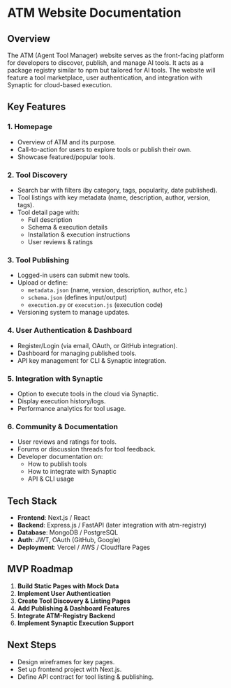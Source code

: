 # ATM Website Documentation

## Overview
The ATM (Agent Tool Manager) website serves as the front-facing platform for developers to discover, publish, and manage AI tools. It acts as a package registry similar to npm but tailored for AI tools. The website will feature a tool marketplace, user authentication, and integration with Synaptic for cloud-based execution.

## Key Features

### 1. **Homepage**
- Overview of ATM and its purpose.
- Call-to-action for users to explore tools or publish their own.
- Showcase featured/popular tools.

### 2. **Tool Discovery**
- Search bar with filters (by category, tags, popularity, date published).
- Tool listings with key metadata (name, description, author, version, tags).
- Tool detail page with:
  - Full description
  - Schema & execution details
  - Installation & execution instructions
  - User reviews & ratings

### 3. **Tool Publishing**
- Logged-in users can submit new tools.
- Upload or define:
  - `metadata.json` (name, version, description, author, etc.)
  - `schema.json` (defines input/output)
  - `execution.py` or `execution.js` (execution code)
- Versioning system to manage updates.

### 4. **User Authentication & Dashboard**
- Register/Login (via email, OAuth, or GitHub integration).
- Dashboard for managing published tools.
- API key management for CLI & Synaptic integration.

### 5. **Integration with Synaptic**
- Option to execute tools in the cloud via Synaptic.
- Display execution history/logs.
- Performance analytics for tool usage.

### 6. **Community & Documentation**
- User reviews and ratings for tools.
- Forums or discussion threads for tool feedback.
- Developer documentation on:
  - How to publish tools
  - How to integrate with Synaptic
  - API & CLI usage

## Tech Stack
- **Frontend**: Next.js / React
- **Backend**: Express.js / FastAPI (later integration with atm-registry)
- **Database**: MongoDB / PostgreSQL
- **Auth**: JWT, OAuth (GitHub, Google)
- **Deployment**: Vercel / AWS / Cloudflare Pages

## MVP Roadmap
1. **Build Static Pages with Mock Data**
2. **Implement User Authentication**
3. **Create Tool Discovery & Listing Pages**
4. **Add Publishing & Dashboard Features**
5. **Integrate ATM-Registry Backend**
6. **Implement Synaptic Execution Support**

## Next Steps
- Design wireframes for key pages.
- Set up frontend project with Next.js.
- Define API contract for tool listing & publishing.

